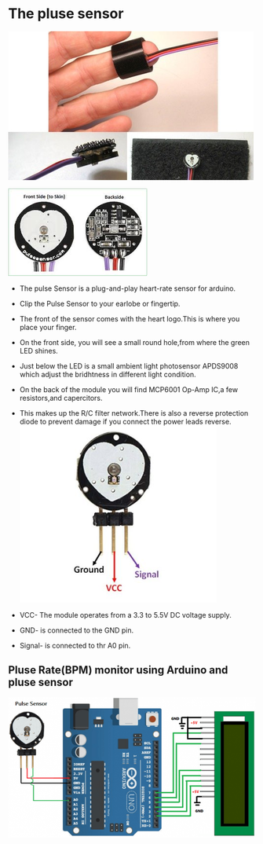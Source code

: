 # The pluse sensor

![Arduino pulse sensor](IMG/arduino-pulse-sensor.jpg)

![Heart pulse sensor](IMG/SEN-11574-heart-pulse-sensor.jpg)

- The pulse Sensor is a plug-and-play heart-rate sensor for arduino.
- Clip the Pulse Sensor to your earlobe or fingertip.
- The front of the sensor comes with the heart logo.This is where you place your finger.
- On the front side, you will see a small round hole,from where the green LED shines.
- Just below the LED is a small ambient light photosensor APDS9008 which adjust the bridhtness in different light condition.
- On the back of the module you will find MCP6001 Op-Amp IC,a few resistors,and capercitors.
- This makes up the R/C filter network.There is also a reverse protection diode to prevent damage if you connect the power leads reverse.
![Pulse sensor sensor pinout](IMG/Pulse-Sensor-Pinout-401x360.jpg)

- VCC- The module operates from a 3.3 to 5.5V DC voltage supply.
- GND- is connected to the GND pin.
- Signal- is connected to thr A0 pin.

## Pluse Rate(BPM) monitor using Arduino and pluse sensor

![pulse sensor Circuit](IMG/pulse-Sensor-700x397.png)
